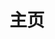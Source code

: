 ---
home: true
icon: home
title: 主页
heroImage: /assets/img/cloud.jpg
heroText: 人工智能及其应用
tagline:  主要包含Python语法及简单使用,人工智能原理及其应用（含个人项目）
actions:
- text: 开始阅读 💡
  link: /demo/
  type: primary

- text: 文档
  link: /guide/

features:
- title: 常用开发工具
  icon: tool
  details: 介绍一些常用的Python及人工智能相关开发工具及其使用技巧.
  link: https://theme-hope.vuejs.press/guide/markdown/

- title: 版本控制
  icon: git
  details: 版本控制及相关工具的使用（以git为主）.
  link: https://theme-hope.vuejs.press/guide/layout/slides.html

- title: Linux常用命令
  icon: linux
  details: 了解一些开发过程中常用的Linux命令和工具.
  link: https://theme-hope.vuejs.press/guide/layout/

- title: 软件测试
  icon: box
  details: 了解软件测试流程及所需相关工具及缺陷管理等相关流程.
  link: https://theme-hope.vuejs.press/guide/interface/theme-color.html

- title: 公共笔记
  icon: others
  details: 记录一些常用的软件和工具的下载地址和使用技巧，以及一些不便分类的内容.
  link: /zh/pub

- title: Theme Hope
  icon: more
  details: A VuePress theme with tons of features✨
  link: /zh/pub/theme.md

copyright: false
footer: Python Docs | MIT Licensed, Copyright © 2019-present DrizzleTow
---